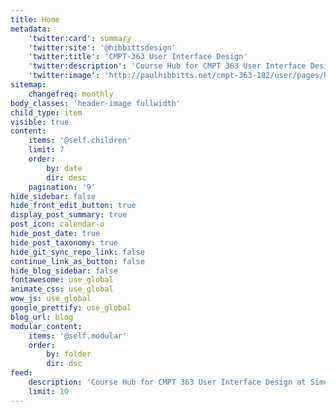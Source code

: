 ```yaml
---
title: Home
metadata:
    'twitter:card': summary
    'twitter:site': '@hibbittsdesign'
    'twitter:title': 'CMPT-363 User Interface Design'
    'twitter:description': 'Course Hub for CMPT 363 User Interface Design at Simon Fraser University'
    'twitter:image': 'http://paulhibbitts.net/cmpt-363-182/user/pages/headerimage/daria-nepriakhina-474036.jpg'
sitemap:
    changefreq: monthly
body_classes: 'header-image fullwidth'
child_type: item
visible: true
content:
    items: '@self.children'
    limit: 7
    order:
        by: date
        dir: desc
    pagination: '9'
hide_sidebar: false
hide_front_edit_button: true
display_post_summary: true
post_icon: calendar-o
hide_post_date: true
hide_post_taxonomy: true
hide_git_sync_repo_link: false
continue_link_as_button: false
hide_blog_sidebar: false
fontawesome: use_global
animate_css: use_global
wow_js: use_global
google_prettify: use_global
blog_url: blog
modular_content:
    items: '@self.modular'
    order:
        by: folder
        dir: dsc
feed:
    description: 'Course Hub for CMPT 363 User Interface Design at Simon Fraser University'
    limit: 10
---
```

